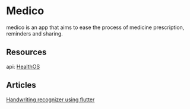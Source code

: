 # Medico

medico is an app that aims to ease the process of medicine prescription, reminders and sharing.

## Resources
api: [HealthOS](https://www.healthos.co/#/home/search)


## Articles
[Handwriting recognizer using flutter](https://medium.com/flutter-community/handwriting-number-recognizer-with-flutter-and-tensorflow-part-i-414157b7574f)
